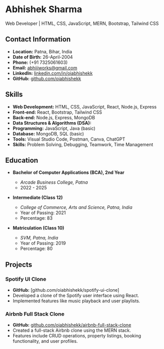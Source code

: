 # Abhishek Sharma

Web Developer | HTML, CSS, JavaScript, MERN, Bootstrap, Tailwind CSS

## Contact Information

- **Location:** Patna, Bihar, India
- **Date of Birth:** 26-April-2004
- **Phone:** (+91 7325061603)
- **Email:** [abhiiiworks@gmail.com](mailto:abhiiiworks@gmail.com)
- **LinkedIn:** [linkedin.com/in/oiabhishekk](https://www.linkedin.com/in/oiabhishekk)
- **GitHub:** [github.com/oiabhishekk](https://github.com/oiabhishekk)

## Skills

- **Web Development:** HTML, CSS, JavaScript, React, Node.js, Express
- **Front-end:** React, Bootstrap, Tailwind CSS
- **Back-end:** Node.js, Express, MongoDB
- **Data Structures & Algorithms (DSA):**
- **Programming:** JavaScript, Java (basic)
- **Database:** MongoDB, SQL (basic)
- **Tools:** Visual Studio Code, Postman, Canva, ChatGPT
- **Skills:** Problem Solving, Debugging, Teamwork, Time Management

## Education

- **Bachelor of Computer Applications (BCA), 2nd Year**
  - *Arcade Business College, Patna*
  - 2022 - 2025

- **Intermediate (Class 12)**
  - *College of Commerce, Arts and Science, Patna, India*
  - Year of Passing: 2021
  - Percentage: 83

- **Matriculation (Class 10)**
  - *SVM, Patna, India*
  - Year of Passing: 2019
  - Percentage: 80

## Projects

### Spotify UI Clone

- **GitHub:** [github.com/oiabhishekk/spotify-ui-clone]
- Developed a clone of the Spotify user interface using React.
- Implemented features like music playback and user playlists.

### Airbnb Full Stack Clone

- **GitHub:** [github.com/oiabhishekk/airbnb-full-stack-clone](https://wonderlust-luwk.onrender.com/listings)
- Created a full-stack Airbnb clone using the MERN stack.
- Features include CRUD operations, property listings, booking functionality, and user profiles.


<!---
oiabhishekk/oiabhishekk is a ✨ special ✨ repository because its `README.md` (this file) appears on your GitHub profile.
You can click the Preview link to take a look at your changes.
--->
